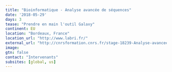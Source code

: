```yaml
---
title: "Bioinformatique - Analyse avancée de séquences"
date: '2018-05-29'
days: 3
tease: "Prendre en main l'outil Galaxy"
continent: EU
location: "Bordeaux, France"
location_url: "http://www.labri.fr/"
external_url: "http://cnrsformation.cnrs.fr/stage-18239-Analyse-avancee-de-sequences.html?axe=65"
image: 
gtn: false
contact: "Intervenants"
subsites: [global, us]
---
```

